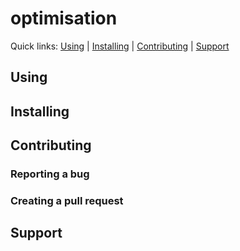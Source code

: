 optimisation
==================



Quick links: [Using](#using) | [Installing](#installing) | [Contributing](#contributing) | [Support](#support)

## Using



## Installing



## Contributing


### Reporting a bug

### Creating a pull request


## Support


